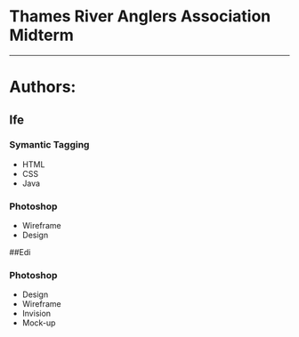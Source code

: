 # Thames River Anglers Association Midterm

----

# Authors:

## Ife

### Symantic Tagging

- HTML
- CSS
- Java

### Photoshop

- Wireframe
- Design

##Edi

### Photoshop

- Design
- Wireframe
- Invision
- Mock-up

